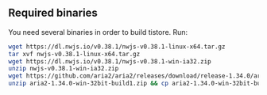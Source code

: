 ## Required binaries

You need several binaries in order to build tistore. Run:

```bash
wget https://dl.nwjs.io/v0.38.1/nwjs-v0.38.1-linux-x64.tar.gz
tar xvf nwjs-v0.38.1-linux-x64.tar.gz
wget https://dl.nwjs.io/v0.38.1/nwjs-v0.38.1-win-ia32.zip
unzip nwjs-v0.38.1-win-ia32.zip
wget https://github.com/aria2/aria2/releases/download/release-1.34.0/aria2-1.34.0-win-32bit-build1.zip
unzip aria2-1.34.0-win-32bit-build1.zip && cp aria2-1.34.0-win-32bit-build1/aria2c.exe . && chmod -x aria2c.exe
```
